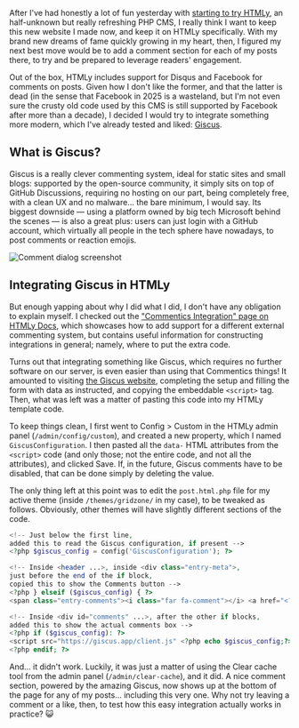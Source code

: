 <!--t Integrating Giscus Comments into my HTMLy Website t-->
<!--d After I&#039;ve had honestly a lot of fun yesterday with starting to try HTMLy, an half-unknown but really refreshing PHP CMS, I really think I want d-->
<!--tag Random tag-->

After I've had honestly a lot of fun yesterday with [starting to try HTMLy](https://stuff.octt.eu.org/2025/06/setting-up-an-htmly-website-to-waste-time-and-reduce-girlrotting), an half-unknown but really refreshing PHP CMS, I really think I want to keep this new website I made now, and keep it on HTMLy specifically. With my brand new dreams of fame quickly growing in my heart, then, I figured my next best move would be to add a comment section for each of my posts there, to try and be prepared to leverage readers' engagement.

Out of the box, HTMLy includes support for Disqus and Facebook for comments on posts. Given how I don't like the former, and that the latter is dead (in the sense that Facebook in 2025 is a wasteland, but I'm not even sure the crusty old code used by this CMS is still supported by Facebook after more than a decade), I decided I would try to integrate something more modern, which I've already tested and liked: [Giscus](https://github.com/giscus/giscus).

## What is Giscus?

Giscus is a really clever commenting system, ideal for static sites and small blogs: supported by the open-source community, it simply sits on top of GitHub Discussions, requiring no hosting on our part, being completely free, with a clean UX and no malware... the bare minimum, I would say. Its biggest downside — using a platform owned by big tech Microsoft behind the scenes — is also a great plus: users can just login with a GitHub account, which virtually all people in the tech sphere have nowadays, to post comments or reaction emojis.

![Comment dialog screenshot](https://stuff.octt.eu.org/content/images/20250605171302-Screenshot%202025-06-05%20at%2017-12-21%20Integrating%20Giscus%20Comments%20into%20my%20HTMLy%20Website%20-%20stuffoctt.png)

## Integrating Giscus in HTMLy

But enough yapping about why I did what I did, I don't have any obligation to explain myself. I checked out the ["Commentics Integration" page on HTMLy Docs](https://docs.htmly.com/tips-trick/commentics-integration), which showcases how to add support for a different external commenting system, but contains useful information for constructing integrations in general; namely, where to put the extra code.

Turns out that integrating something like Giscus, which requires no further software on our server, is even easier than using that Commentics things! It amounted to visiting [the Giscus website](https://giscus.app/), completing the setup and filling the form with data as instructed, and copying the embeddable `<script>` tag. Then, what was left was a matter of pasting this code into my HTMLy template code.

To keep things clean, I first went to Config > Custom in the HTMLy admin panel (`/admin/config/custom`), and created a new property, which I named `GiscusConfiguration`. I then pasted all the `data-` HTML attributes from the `<script>` code (and only those; not the entire code, and not all the attributes), and clicked Save. If, in the future, Giscus comments have to be disabled, that can be done simply by deleting the value.

The only thing left at this point was to edit the `post.html.php` file for my active theme (inside `/themes/gridzone/` in my case), to be tweaked as follows. Obviously, other themes will have slightly different sections of the code.

```php
<!-- Just below the first line,
added this to read the Giscus configuration, if present -->
<?php $giscus_config = config('GiscusConfiguration'); ?>
```

```php
<!-- Inside <header ...>, inside <div class="entry-meta">,
just before the end of the if block,
copied this to show the Comments button -->
<?php } elseif ($giscus_config) { ?>
<span class="entry-comments"><i class="far fa-comment"></i> <a href="<?php echo $p->url ?>#comments"> <?php echo i18n('Comments');?></a></span>
```

```php
<!-- Inside <div id="comments" ...>, after the other if blocks,
added this to show the actual comments box -->
<?php if ($giscus_config): ?>
<script src="https://giscus.app/client.js" <?php echo $giscus_config;?> crossorigin="anonymous" async></script>
<?php endif; ?>
```

And... it didn't work. Luckily, it was just a matter of using the Clear cache tool from the admin panel (`/admin/clear-cache`), and it did. A nice comment section, powered by the amazing Giscus, now shows up at the bottom of the page for any of my posts... including this very one. Why not try leaving a comment or a like, then, to test how this easy integration actually works in practice? 😺

<!--
In general, it amounted to the following: 
1. Creating a public GitHub repository for my website (which, unrelated, for now is empty, but I will probably set it up to keep a backup of my posts)
2. Enabling Discussions on it
3. Adding the Giscus app to the repository
3. Going to [the Giscus website](https://giscus.app/) to fill the form with the required data
-->
